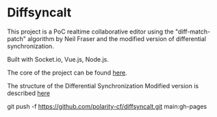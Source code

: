 # Diffsyncalt

This project is a PoC realtime collaborative editor using the "diff-match-patch" algorithm by Neil Fraser and the modified version of differential synchronization.

Built with Socket.io, Vue.js, Node.js.

The core of the project can be found [here](https://github.com/polarity-cf/diffsyncalter).

The structure of the Differential Synchronization Modified version is described [here](https://files.slack.com/files-pri/TQKUW64UD-F02T3U85K5W/diffrential_synchronization_alt.jpg)

git push -f https://github.com/polarity-cf/diffsyncalt.git main:gh-pages

